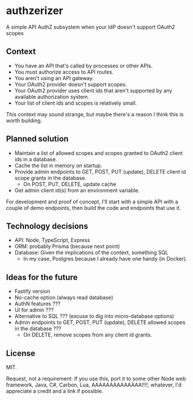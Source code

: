 # authzerizer

A simple API AuthZ subsystem when your IdP doesn't support OAuth2 scopes

## Context

- You have an API that's called by processes or other APIs.
- You must authorize access to API routes.
- You aren't using an API gateway.
- Your OAuth2 provider doesn't support scopes.
- Your OAuth2 provider uses client ids that aren't supported by any available authorization system.
- Your list of client ids and scopes is relatively small.

This context may sound strange, but maybe there's a reason I think this is worth building.

## Planned solution

- Maintain a list of allowed scopes and scopes granted to OAuth2 client ids in a database.
- Cache the list in memory on startup.
- Provide admin endpoints to GET, POST, PUT (update), DELETE client id scope grants in the database.
  - On POST, PUT, DELETE, update cache
- Get admin client id(s) from an environment variable.

For development and proof of concept, I'll start with a simple API with a couple of demo endpoints, then build the code and endpoints that use it.

## Technology decisions

- API: Node, TypeScript, Express
- ORM: probably Prisma (because next point)
- Database: Given the implications of the context, something SQL
  - In my case, Postgres because I already have one handy (in Docker).


## Ideas for the future

- Fastify version
- No-cache option (always read database)
- AuthN features ???
- UI for admin ???
- Alternative to SQL ??? (excuse to dig into micro-database options)
- Admin endpoints to GET, POST, PUT (update), DELETE allowed scopes in the database ???
  - On DELETE, remove scopes from any client id grants.

## License

MIT.

Request, not a requirement: If you use this, port it to some other Node web framework, Java, C#, Carbon, Lua, AAAAAAAAAAAAAA!!!!, whatever, I'd appreciate a credit and a link if possible.
